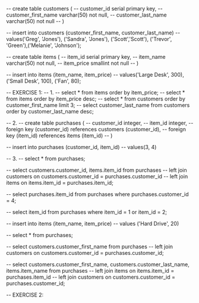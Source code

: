 -- create table customers (
-- 	customer_id serial primary key,
-- 	customer_first_name varchar(50) not null,
-- 	customer_last_name varchar(50) not null
-- )

-- insert into customers (customer_first_name, customer_last_name)
-- values('Greg', 'Jones'), ('Sandra', 'Jones'), ('Scott','Scott'), ('Trevor', 'Green'),('Melanie', 'Johnson');

-- create table items (
-- 	item_id serial primary key,
-- 	item_name varchar(50) not null,
-- 	item_price smallint not null
-- )

-- insert into items (item_name, item_price)
-- values('Large Desk', 300), ('Small Desk', 100), ('Fan', 80);

-- EXERCISE 1:
-- 1.
-- select * from items order by item_price;
-- select * from items order by item_price desc;
-- select * from customers order by customer_first_name limit 3;
-- select customer_last_name from customers order by customer_last_name desc;

-- 2.
-- create table purchases (
-- 	customer_id integer,
-- 	item_id integer,
-- 	foreign key (customer_id) references customers (customer_id),
-- 	foreign key (item_id) references items (item_id)
-- )

-- insert into purchases (customer_id, item_id)
-- values(3, 4)
 
-- 3. 
-- select * from purchases;

-- select customers.customer_id, items.item_id from purchases
-- left join customers on customers.customer_id = purchases.customer_id
-- left join items on items.item_id = purchases.item_id;

-- select purchases.item_id from purchases where purchases.customer_id = 4;

-- select item_id from purchases where item_id = 1 or item_id = 2;

-- insert into items (item_name, item_price)
-- values ('Hard Drive', 20)

-- select * from purchases;

-- select customers.customer_first_name from purchases
-- left join customers on customers.customer_id = purchases.customer_id;

-- select customers.customer_first_name, customers.customer_last_name, items.item_name from purchases
-- left join items on items.item_id = purchases.item_id
-- left join customers on customers.customer_id = purchases.customer_id;

-- EXERCISE 2:
